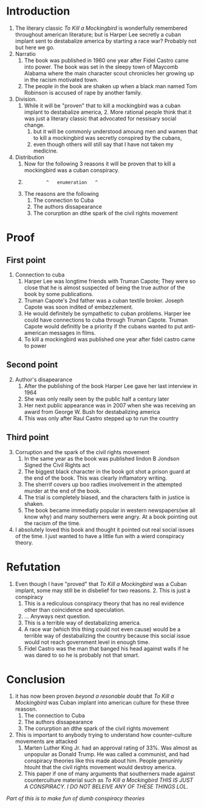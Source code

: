 # Introduction

1. The literary classic _To Kill a Mockingbird_ is wonderfully remembered throughout american literature; but is Harper Lee secretly a cuban implant sent to destabalize america by starting a race war? Probably not but here we go. 
2. Narratio
	1. The book was published in 1960 one year after Fidel Castro came into power. The book was set in the sleepy town of Maycomb Alabama where the main character scout chronicles her growing up in the racism motivated town. 
  	2. The people in the book are shaken up when a black man named Tom Robinson is accused of rape by another family. 
3. Division.
  	1. While it will be "proven" that to kill a mockingbird was a cuban implant to destabalize america, 
  		2. More rational people think that it was just a literary classic that advocated for nessisary social change. 
		1. but it will be commonly understood amoung men and wamen that to kill a mockingbird was secretly conspired by the cubans,
    	2. even though others will still say that I have not taken my medicine. 
4. Distribution
  	1. Now for the following 3 reasons it will be proven that to kill a mockingbird was a cuban conspiracy.
  	2.             ^   enumeration   ^
  	3. The reasons are the following
    	1. The connection to Cuba
    	2. The authors dissapearance 
    	3. The corurption an dthe spark of the civil rights movement

# Proof 

## First point

1. Connection to cuba
 	1. Harper Lee was longtime friends with Truman Capote; They were so close that he is almost suspected of being the true author of the book by some publications.
  	2. Truman Capote's 2nd father was a cuban textile broker. Joseph Capote was soon indited of embezzlement.
  	3. He would definitely be sympathetic to cuban problems. Harper lee could have connections to cuba through Truman Capote. Truman Capote would definitly be a priority if the cubans wanted to put anti-american messages in films.  
  	4. To kill a mockingbird was published one year after fidel castro came to power

## Second point

2. Author's disapearance 
  	1. After the publishing of the book Harper Lee gave her last interview in 1964
  	2. She was only really seen by the public half a century later
  	3. Her next public appearance was in 2007 when she was receiving an award from George W. Bush for destabalizing america
  	4. This was only after Raul Castro stepped up to run the country

## Third point

3. Corruption and the spark of the civil rights movement
  	1. In the same year as the book was published lindon B Jondson Signed the Civil Rights act
  	2. The biggest black character in the book got shot a prison guard at the end of the book. This was clearly inflamatory writing.
 	 3. The sherrif covers up boo radlies involvement in the attempted murder at the end of the book.
 	 4. The trial is completely biased, and the characters faith in justice is shaken.
 	 5. The book became immediatly popular in western newspapers(we all know why) and many southerners were angry. At a book pointing out the racism of the time.
4. I absolutely loved this book and thought it pointed out real social issues of the time. I just wanted to have a little fun with a wierd conspiracy theory.

# Refutation

  1. Even though I have "proved" that _To Kill a Mockingbird_ was a Cuban implant, some may still be in disbelief for two reasons. 
	  2. This is just a conspiracy 
	  	1. This is a rediculous conspiracy theory that has no real evidence other than coincidence and speculation.
	    2. ... Anyways next question. 
	  3. This is a terrible way of destabalizing america.
    	1. A race war (which this thing could not even cause) would be a terrible way of destabalizing the country because this social issue would not reach government level in enough time.
    	2. Fidel Castro was the man that banged his head against walls if he was dared to so he is probably not that smart.


# Conclusion

1. it has now been proven _beyond a resonable doubt_ that _To Kill a Mockingbird_ was Cuban implant into american culture for these three reasosn.
 	 1. The connection to Cuba
 	 2. The authors dissapearance 
 	 3. The corurption an dthe spark of the civil rights movement
2. This is important to anybody trying to understand how counter-culture movements are attacked
 	 1. Marten Luther King Jr. had an approval rating of 33%. Was almost as unpopular as Donald Trump. He was called a communist, and had conspiracy theories like this made about him. People genuninly htouht that the civil rights movement would destroy america.
 	 2. This paper if one of many arguments that southerners made against counterculture material such as _To Kill a Mockingbird_
*THIS IS JUST A CONSPIRACY. I DO NOT BELEIVE ANY OF THESE THINGS LOL*.

_Part of this is to make fun of dumb conspiracy theories_

